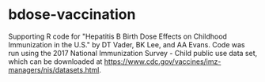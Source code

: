 # bdose-vaccination
Supporting R code for "Hepatitis B Birth Dose Effects on Childhood Immunization in the U.S." by DT Vader, BK Lee, and AA Evans. Code was run using the 2017 National Immunization Survey - Child public use data set, which can be downloaded at https://www.cdc.gov/vaccines/imz-managers/nis/datasets.html.

